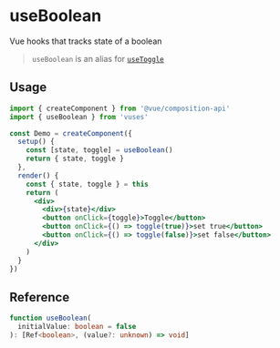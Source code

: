 # useBoolean

Vue hooks that tracks state of a boolean

> `useBoolean` is an alias for [`useToggle`](./?path=/story/state-usetoggle--docs)

## Usage

```jsx
import { createComponent } from '@vue/composition-api'
import { useBoolean } from 'vuses'

const Demo = createComponent({
  setup() {
    const [state, toggle] = useBoolean()
    return { state, toggle }
  },
  render() {
    const { state, toggle } = this
    return (
      <div>
        <div>{state}</div>
        <button onClick={toggle}>Toggle</button>
        <button onClick={() => toggle(true)}>set true</button>
        <button onClick={() => toggle(false)}>set false</button>
      </div>
    )
  }
})
```

## Reference

```typescript {2-3}
function useBoolean(
  initialValue: boolean = false
): [Ref<boolean>, (value?: unknown) => void]
```

